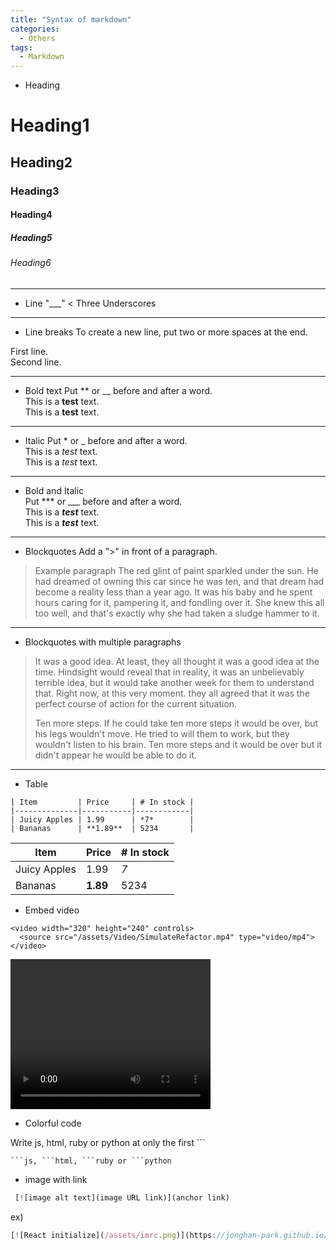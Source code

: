 ```yaml
---
title: "Syntax of markdown"
categories:
  - Others
tags:
  - Markdown
---
```


- Heading
# Heading1
## Heading2 
### Heading3 
#### Heading4
##### Heading5 
###### Heading6 

___

- Line
"___" < Three Underscores 

___

- Line breaks
To create a new line, put two or more spaces at the end.

First line.  
Second line.

___


- Bold text
Put ** or __ before and after a word.  
This is a **test** text.  
This is a __test__ text.

___

- Italic 
Put * or _ before and after a word.  
This is a *test* text.  
This is a _test_ text.

___

- Bold and Italic  
Put *** or ___ before and after a word.  
This is a ***test*** text.  
This is a ___test___ text.

___

- Blockquotes
Add a ">" in front of a paragraph.  

>Example paragraph
The red glint of paint sparkled under the sun. He had dreamed of owning this car since he was ten, and that dream had become a reality less than a year ago. It was his baby and he spent hours caring for it, pampering it, and fondling over it. She knew this all too well, and that's exactly why she had taken a sludge hammer to it.  

___

- Blockquotes with multiple paragraphs  
>It was a good idea. At least, they all thought it was a good idea at the time. Hindsight would reveal that in reality, it was an unbelievably terrible idea, but it would take another week for them to understand that. Right now, at this very moment. they all agreed that it was the perfect course of action for the current situation.
>
>Ten more steps. If he could take ten more steps it would be over, but his legs wouldn't move. He tried to will them to work, but they wouldn't listen to his brain. Ten more steps and it would be over but it didn't appear he would be able to do it.  

___

- Table
```
| Item         | Price     | # In stock |
|--------------|-----------|------------|
| Juicy Apples | 1.99      | *7*        |
| Bananas      | **1.89**  | 5234       |
```
| Item         | Price     | # In stock |
|--------------|-----------|------------|
| Juicy Apples | 1.99      | *7*        |
| Bananas      | **1.89**  | 5234       |

- Embed video
```
<video width="320" height="240" controls>
  <source src="/assets/Video/SimulateRefactor.mp4" type="video/mp4">
</video>
```
<video width="320" height="240" controls>
  <source src="/assets/Video/SimulateRefactor.mp4" type="video/mp4">
</video>

- Colorful code

Write js, html, ruby or python at only the first ```
```
```js, ```html, ```ruby or ```python
```

- image with link
```js
 [![image alt text](image URL link)](anchor link)
```
ex)
```js
[![React initialize](/assets/imrc.png)](https://jonghan-park.github.io/react/React_Initialize/)
```
